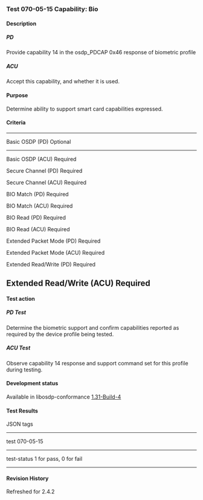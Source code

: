 ### Test 070-05-15 Capability: Bio

#### Description

##### PD

Provide capability 14 in the osdp_PDCAP 0x46 response of biometric
profile

##### ACU

Accept this capability, and whether it is used.

#### Purpose

Determine ability to support smart card capabilities expressed.

#### Criteria

  -----------------------------------------------------------------------
  Basic OSDP (PD)                     Optional
  ----------------------------------- -----------------------------------
  Basic OSDP (ACU)                    Required

  Secure Channel (PD)                 Required

  Secure Channel (ACU)                Required

  BIO Match (PD)                      Required

  BIO Match (ACU)                     Required

  BIO Read (PD)                       Required

  BIO Read (ACU)                      Required

  Extended Packet Mode (PD)           Required

  Extended Packet Mode (ACU)          Required

  Extended Read/Write (PD)            Required

  Extended Read/Write (ACU)           Required
  -----------------------------------------------------------------------

#### Test action

##### PD Test

Determine the biometric support and confirm capabilities reported as
required by the device profile being tested.

##### ACU Test

Observe capability 14 response and support command set for this profile
during testing.

#### Development status

Available in libosdp-conformance
[1.31-Build-4](https://github.com/Security-Industry-Association/libosdp-conformance/releases/tag/1.31-4)

#### Test Results

JSON tags

  -----------------------------------------------------------------------
  test                                070-05-15
  ----------------------------------- -----------------------------------
  test-status                         1 for pass, 0 for fail

  -----------------------------------------------------------------------

#### Revision History

Refreshed for 2.4.2
